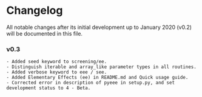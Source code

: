 # Changelog

All notable changes after its initial development up to January 2020 (v0.2) will be documented in this file.

### v0.3
    - Added seed keyword to screening/ee.
    - Distinguish iterable and array_like parameter types in all routines.
    - Added verbose keyword to eee / see.
    - Added Elementary Effects (ee) in README.md and Quick usage guide.
    - Corrected error in description of pyeee in setup.py, and set development status to 4 - Beta.
